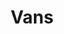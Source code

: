 ---
title: "Vans"
price: "$250"
image: "/assets/img/productfeatureimg3.jpg?nf_resize=fit&w=320"
description: Custom painted Nike sneakers"
bestseller: true 
sale: true
saleprice: "$200"
tags: "Shoes"
---